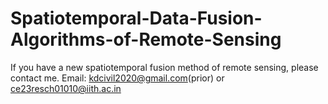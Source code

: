 # Spatiotemporal-Data-Fusion-Algorithms-of-Remote-Sensing
If you have a new spatiotemporal fusion method of remote sensing, please contact me. Email: kdcivil2020@gmail.com(prior) or ce23resch01010@iith.ac.in

